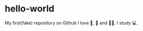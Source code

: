 # hello-world
My first(fake) repository on Github
I love :potato:, :tea: and :artist:.
I study :computer:.